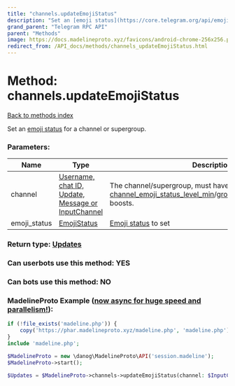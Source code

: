 ```yaml
---
title: "channels.updateEmojiStatus"
description: "Set an [emoji status](https://core.telegram.org/api/emoji-status) for a channel or supergroup."
grand_parent: "Telegram RPC API"
parent: "Methods"
image: https://docs.madelineproto.xyz/favicons/android-chrome-256x256.png
redirect_from: /API_docs/methods/channels_updateEmojiStatus.html
---
```

# Method: channels.updateEmojiStatus
[Back to methods index](index.html)



Set an [emoji status](https://core.telegram.org/api/emoji-status) for a channel or supergroup.

### Parameters:

| Name     |    Type       | Description | Required |
|----------|---------------|-------------|----------|
|channel|[Username, chat ID, Update, Message or InputChannel](/API_docs/types/InputChannel.html) | The channel/supergroup, must have at least [channel\_emoji\_status\_level\_min](https://core.telegram.org/api/config#channel-emoji-status-level-min)/[group\_emoji\_status\_level\_min](https://core.telegram.org/api/config#group-emoji-status-level-min) boosts. | Optional|
|emoji\_status|[EmojiStatus](/API_docs/types/EmojiStatus.html) | [Emoji status](https://core.telegram.org/api/emoji-status) to set | Optional|


### Return type: [Updates](/API_docs/types/Updates.html)

### Can userbots use this method: **YES**

### Can bots use this method: **NO**


### MadelineProto Example ([now async for huge speed and parallelism!](https://docs.madelineproto.xyz/docs/ASYNC.html)):


```php
if (!file_exists('madeline.php')) {
    copy('https://phar.madelineproto.xyz/madeline.php', 'madeline.php');
}
include 'madeline.php';

$MadelineProto = new \danog\MadelineProto\API('session.madeline');
$MadelineProto->start();

$Updates = $MadelineProto->channels->updateEmojiStatus(channel: $InputChannel, emoji_status: $EmojiStatus, );
```

